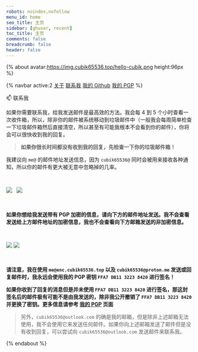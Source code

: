```yaml
---
robots: noindex,nofollow
menu_id: home
seo_title: 主页
sidebar: [ghuser, recent]
toc_title: 主页
comments: false
breadcrumb: false
header: false
---
```


{% about avatar:https://img.cubik65536.top/hello-cubik.png height:96px %}

{% navbar active:2 [关于](/) [联系我](/contact-me/) [我的&nbsp;Github](/my-github/) [我的&nbsp;PGP](/my-pgp/) %}

📫 联系我

如果你需要联系我，给我发送邮件是最高效的方法。我会每 4 到 5 个小时查看一次收件箱，所以，除非你的邮件被系统移动到垃圾邮件中（一般我会每周简单检查一下垃圾邮件箱然后直接清空，所以甚至有可能我根本不会看到你的邮件），你将会可以很快收到我的回复。

> **如果你很长时间都没有收到我的回复，先检查一下你的垃圾邮件箱！**

我建议向 `me@` 的邮件地址发送信息，因为 `cubik65536@` 同时会被用来接收各种通知，所以你的邮件有更大被无意中忽略掉的几率。

<br/>

<p>
  <a href="mailto:cubik65536@cubik65536.top"><img src="https://img.shields.io/badge/📫%20EMAIL-cubik65536%40cubik65536.top-informational?style=for-the-badge" style="display: inline-block" /></a>
  &nbsp;
  <a href="mailto:me@cubik65536.top"><img src="https://img.shields.io/badge/📫%20EMAIL-me%40cubik65536.top-informational?style=for-the-badge" style="display: inline-block" /></a>
</p>

<br/>

**如果你想给我发送带有 PGP 加密的信息，请向下方的邮件地址发送。我不会查看发送给上方邮件地址的加密信息，我也不会查看向下方邮箱发送的非加密信息。**

<br/>

<p>
  <a href="mailto:me@enc.cubik65536.top"><img src="https://img.shields.io/badge/📫%20EMAIL-me%40enc.cubik65536.top-informational?style=for-the-badge" style="display: inline-block" /></a>
  <a href="mailto:cubik65536@proton.me"><img src="https://img.shields.io/badge/📫%20EMAIL-cubik65536%40proton.me-informational?style=for-the-badge" style="display: inline-block" /></a>
</p>

<br/>

**请注意，我在使用 `me@enc.cubik65536.top` 以及 `cubik65536@proton.me` 发送或回复邮件时，我永远会使用我的 PGP 密钥 `FFA7 DB11 3223 8420` 进行签名！**

**如果你收到了回复的消息但是并未使用 `FFA7 DB11 3223 8420` 进行签名，那这封签名后的邮件极有可能不是由我发送的，除非我公开撤销了 `FFA7 DB11 3223 8420` 并更换了密钥。更多信息请参考 [我的 PGP](/my-pgp/) 页面**

> 另外，`cubik65536@outlook.com` 的确是我的邮箱，但是除非上述邮箱无法使用，我不会使用它来发送任何邮件。如果你向上述邮箱发送了邮件但是没有收到回复，可以尝试向 `cubik65536@outlook.com` 发送邮件来联系我。

{% endabout %}
